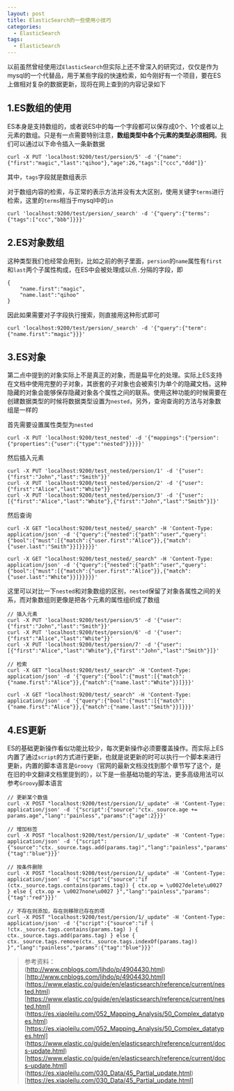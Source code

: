 ```yaml
---
layout: post
title: ElasticSearch的一些使用小技巧
categories:
  - ElasticSearch
tags:
  - ElasticSearch
---
```


以前虽然曾经使用过`ElasticSearch`但实际上还不曾深入的研究过，仅仅是作为mysql的一个代替品，用于某些字段的快速检索，如今刚好有一个项目，要在ES上做相对复杂的数据更新，现将在网上查到的内容记录如下

## 1.ES数组的使用
ES本身是支持数组的，或者说ES中的每一个字段都可以保存成0个、1个或者以上元素的数组。只是有一点需要特别注意，**数组类型中各个元素的类型必须相同**。我们可以通过以下命令插入一条新数据

```
curl -X PUT 'localhost:9200/test/persion/5' -d '{"name":{"first":"magic","last":"qihoo"},"age":26,"tags":["ccc","ddd"]}'
```

其中，`tags`字段就是数组表示

对于数组内容的检索，与正常的表示方法并没有太大区别，使用关键字`terms`进行检索，这里的`terms`相当于mysql中的`in`
```
curl 'localhost:9200/test/persion/_search' -d '{"query":{"terms":{"tags":["ccc","bbb"]}}}'
```

## 2.ES对象数组
这种类型我们也经常会用到，比如之前的例子里面，`persion`的`name`属性有`first`和`last`两个子属性构成，在ES中会被处理成以点`.`分隔的字段，即
```
{
    "name.first":"magic",
    "name.last":"qihoo"
}
```

因此如果需要对子字段执行搜索，则直接用这种形式即可
```
curl 'localhost:9200/test/persion/_search' -d '{"query":{"term":{"name.first":"magic"}}}'
```

## 3.ES对象
第二点中提到的对象实际上不是真正的对象，而是扁平化的处理。实际上ES支持在文档中使用完整的子对象，其嵌套的子对象也会被索引为单个的隐藏文档，这种隐藏的对象会能够保存隐藏对象各个属性之间的联系。使用这种功能的时候需要在创建数据类型的时候将数据类型设置为`nested`，另外，查询查询的方法与对象数组是一样的

首先需要设置属性类型为`nested`
```
curl -X PUT 'localhost:9200/test_nested' -d '{"mappings":{"persion":{"properties":{"user":{"type":"nested"}}}}}'
```
然后插入元素
```
curl -X PUT 'localhost:9200/test_nested/persion/1' -d '{"user":{"first":"John","last":"Smith"}}'
curl -X PUT 'localhost:9200/test_nested/persion/2' -d '{"user":{"first":"Alice","last":"White"}}'
curl -X PUT 'localhost:9200/test_nested/persion/3' -d '{"user":[{"first":"Alice","last":"White"},{"first":"John","last":"Smith"}]}'
```

然后查询
```
curl -X GET "localhost:9200/test_nested/_search" -H 'Content-Type: application/json' -d '{"query":{"nested":{"path":"user","query":{"bool":{"must":[{"match":{"user.first":"Alice"}},{"match":{"user.last":"Smith"}}]}}}}}'

curl -X GET "localhost:9200/test_nested/_search" -H 'Content-Type: application/json' -d '{"query":{"nested":{"path":"user","query":{"bool":{"must":[{"match":{"user.first":"Alice"}},{"match":{"user.last":"White"}}]}}}}}'
```

这里可以对比一下`nested`和对象数组的区别，`nested`保留了对象各属性之间的关系，而对象数组则更像是把各个元素的属性组织成了数组
```
// 插入元素
curl -X PUT 'localhost:9200/test/persion/5' -d '{"user":{"first":"John","last":"Smith"}}'
curl -X PUT 'localhost:9200/test/persion/6' -d '{"user":{"first":"Alice","last":"White"}}'
curl -X PUT 'localhost:9200/test/persion/7' -d '{"user":[{"first":"Alice","last":"White"},{"first":"John","last":"Smith"}]}'

// 检索
curl -X GET "localhost:9200/test/_search" -H 'Content-Type: application/json' -d '{"query":{"bool":{"must":[{"match":{"name.first":"Alice"}},{"match":{"name.last":"White"}}]}}}'

curl -X GET "localhost:9200/test/_search" -H 'Content-Type: application/json' -d '{"query":{"bool":{"must":[{"match":{"name.first":"Alice"}},{"match":{"name.last":"Smith"}}]}}}'
```

## 4.ES更新
ES的基础更新操作看似功能比较少，每次更新操作必须要覆盖操作。而实际上ES内置了通过`script`的方式进行更新，也就是说更新的时可以执行一个脚本来进行更新，内置的脚本语言是`Groovy`（官网的最新文档没找到那个章节写了这个，是在旧的中文翻译文档里提到的），以下是一些基础功能的写法，更多高级用法可以参考`Groovy`脚本语言

```
// 更新某个数值
curl -X POST "localhost:9200/test/persion/1/_update" -H 'Content-Type: application/json' -d '{"script":{"source":"ctx._source.age += params.age","lang":"painless","params":{"age":2}}}'

// 增加标签
curl -X POST "localhost:9200/test/persion/1/_update" -H 'Content-Type: application/json' -d '{"script":{"source":"ctx._source.tags.add(params.tag)","lang":"painless","params":{"tag":"blue"}}}'

// 按条件删除
curl -X POST "localhost:9200/test/persion/1/_update" -H 'Content-Type: application/json' -d '{"script":{"source":"if (ctx._source.tags.contains(params.tag)) { ctx.op = \u0027delete\u0027 } else { ctx.op = \u0027none\u0027 }","lang":"painless","params":{"tag":"red"}}}'

// 不存在则添加，存在则移除已存在的项
curl -X POST "localhost:9200/test/persion/1/_update" -H 'Content-Type: application/json' -d '{"script":{"source":"if ( !ctx._source.tags.contains(params.tag) ) {  ctx._source.tags.add(params.tag) } else {  ctx._source.tags.remove(ctx._source.tags.indexOf(params.tag)) }","lang":"painless","params":{"tag":"blue"}}}'
```


> 参考资料：<br>
> (http://www.cnblogs.com/ljhdo/p/4904430.html)[http://www.cnblogs.com/ljhdo/p/4904430.html] <br>
> (https://www.elastic.co/guide/en/elasticsearch/reference/current/nested.html)[https://www.elastic.co/guide/en/elasticsearch/reference/current/nested.html] <br>
> (https://es.xiaoleilu.com/052_Mapping_Analysis/50_Complex_datatypes.html)[https://es.xiaoleilu.com/052_Mapping_Analysis/50_Complex_datatypes.html] <br>
> (https://www.elastic.co/guide/en/elasticsearch/reference/current/docs-update.html)[https://www.elastic.co/guide/en/elasticsearch/reference/current/docs-update.html] <br>
> (https://es.xiaoleilu.com/030_Data/45_Partial_update.html)[https://es.xiaoleilu.com/030_Data/45_Partial_update.html]